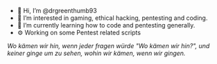 - 👋 Hi, I’m @drgreenthumb93
- 👀 I’m interested in gaming, ethical hacking, pentesting and coding.
- 🌱 I’m currently learning how to code and pentesting generally.
- ⚙️ Working on some Pentest related scripts
<!---
drgreenthumb93/drgreenthumb93 is a ✨ special ✨ repository because its `README.md` (this file) appears on your GitHub profile.
You can click the Preview link to take a look at your changes.
--->


 *Wo kämen wir hin, wenn jeder fragen würde "Wo kämen wir hin?", und keiner ginge um zu sehen, wohin wir kämen, wenn wir gingen.*
